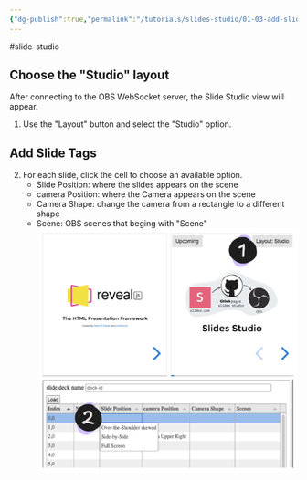 ```yaml
---
{"dg-publish":true,"permalink":"/tutorials/slides-studio/01-03-add-slide-control-tags/","title":"Add slide Control Tags","noteIcon":""}
---
```


#slide-studio

## Choose the "Studio" layout

After connecting to the OBS WebSocket server, the Slide Studio view will appear. 
1. Use the "Layout" button and select the "Studio" option. 

## Add Slide Tags
2. For each slide, click the cell to choose an available option.  
	  - Slide Position: where the slides appears on the scene
	  - camera Position: where the Camera appears on the scene
	  - Camera Shape: change the camera from a rectangle to a different shape
	  - Scene: OBS scenes that beging with "Scene"
![Drawing add control tags.excalidraw.png](/img/user/Excalidraw/Drawing%20add%20control%20tags.excalidraw.png)